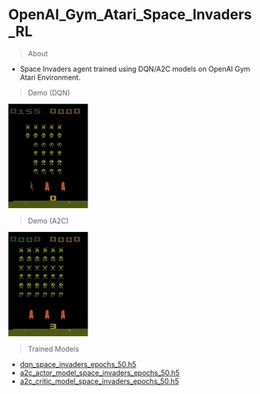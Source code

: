 # OpenAI_Gym_Atari_Space_Invaders_RL

> About

- Space Invaders agent trained using DQN/A2C models on OpenAI Gym Atari Environment.

> Demo (DQN)

![Demo DQN GIF](./Space_Invaders_DQN/dqn-rl-video-episode-27.gif)

> Demo (A2C)

![Demo A2C GIF](./Space_Invaders_A2C/a2c-rl-video-episode-0.gif)

> Trained Models

- [dqn_space_invaders_epochs_50.h5](https://drive.google.com/file/d/1eR3zSHc4e8dKRVRD7iiLvT-d4CobWRWD/view?usp=sharing)
- [a2c_actor_model_space_invaders_epochs_50.h5](https://drive.google.com/file/d/1g3vyV4eGafc8tdtuE_6byHn07xQXmtBl/view?usp=sharing)
- [a2c_critic_model_space_invaders_epochs_50.h5](https://drive.google.com/file/d/1O-Iugg6gsNzIxNY8N2kym-aXC3WPldu-/view?usp=sharing)
